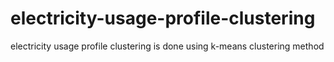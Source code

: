 # electricity-usage-profile-clustering
electricity usage profile clustering is done using k-means clustering method
